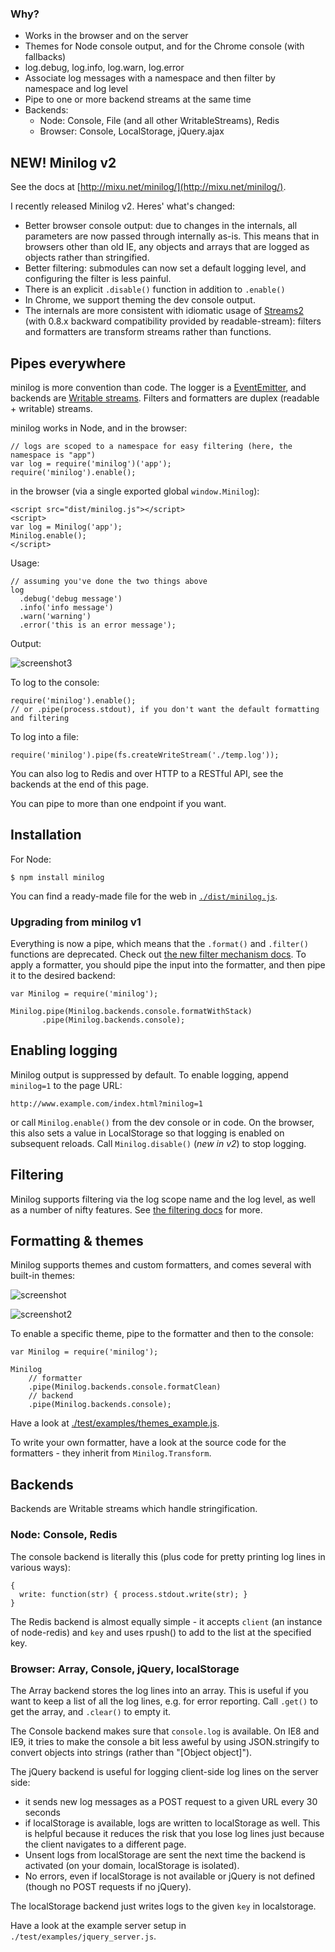 ### Why?

- Works in the browser and on the server
- Themes for Node console output, and for the Chrome console (with fallbacks)
- log.debug, log.info, log.warn, log.error
- Associate log messages with a namespace and then filter by namespace and log level
- Pipe to one or more backend streams at the same time
- Backends:
  - Node: Console, File (and all other WritableStreams), Redis
  - Browser: Console, LocalStorage, jQuery.ajax

## NEW! Minilog v2

See the docs at [http://mixu.net/minilog/](http://mixu.net/minilog/).

I recently released Minilog v2. Heres' what's changed:

- Better browser console output: due to changes in the internals, all parameters are now passed through internally as-is. This means that in browsers other than old IE, any objects and arrays that are logged as objects rather than stringified.
- Better filtering: submodules can now set a default logging level, and configuring the filter is less painful.
- There is an explicit `.disable()` function in addition to `.enable()`
- In Chrome, we support theming the dev console output.
- The internals are more consistent with idiomatic usage of [Streams2](http://blog.nodejs.org/2012/12/20/streams2/) (with 0.8.x backward compatibility provided by readable-stream): filters and formatters are transform streams rather than functions.

## Pipes everywhere

minilog is more convention than code. The logger is a [EventEmitter](http://nodejs.org/api/events.html), and backends are [Writable streams](http://nodejs.org/api/stream.html). Filters and formatters are duplex (readable + writable) streams.

minilog works in Node, and in the browser:

    // logs are scoped to a namespace for easy filtering (here, the namespace is "app")
    var log = require('minilog')('app');
    require('minilog').enable();

in the browser (via a single exported global ```window.Minilog```):

    <script src="dist/minilog.js"></script>
    <script>
    var log = Minilog('app');
    Minilog.enable();
    </script>

Usage:

    // assuming you've done the two things above
    log
      .debug('debug message')
      .info('info message')
      .warn('warning')
      .error('this is an error message');

Output:

![screenshot3](https://github.com/mixu/minilog/raw/master/test/example/screenshot3.png)


To log to the console:

    require('minilog').enable();
    // or .pipe(process.stdout), if you don't want the default formatting and filtering

To log into a file:

    require('minilog').pipe(fs.createWriteStream('./temp.log'));

You can also log to Redis and over HTTP to a RESTful API, see the backends at the end of this page.

You can pipe to more than one endpoint if you want.

## Installation

For Node:

````shell
$ npm install minilog
````

You can find a ready-made file for the web in [`./dist/minilog.js`](https://raw.github.com/mixu/minilog/master/dist/minilog.js).

### Upgrading from minilog v1

Everything is now a pipe, which means that the `.format()` and `.filter()` functions are deprecated. Check out [the new filter mechanism docs](./filter.html). To apply a formatter, you should pipe the input into the formatter, and then pipe it to the desired backend:

    var Minilog = require('minilog');

    Minilog.pipe(Minilog.backends.console.formatWithStack)
           .pipe(Minilog.backends.console);

## Enabling logging

Minilog output is suppressed by default. To enable logging, append `minilog=1` to the page URL:

    http://www.example.com/index.html?minilog=1

or call `Minilog.enable()` from the dev console or in code. On the browser, this also sets a value in LocalStorage so that logging is enabled on subsequent reloads. Call `Minilog.disable()` (*new in v2*) to stop logging.

## Filtering

Minilog supports filtering via the log scope name and the log level, as well as a number of nifty features. See [the filtering docs](filter.html) for more.

## Formatting & themes

Minilog supports themes and custom formatters, and comes several with built-in themes:

![screenshot](https://github.com/mixu/minilog/raw/master/test/example/screenshot.png)

![screenshot2](https://github.com/mixu/minilog/raw/master/test/example/screenshot2.png)

To enable a specific theme, pipe to the formatter and then to the console:

    var Minilog = require('minilog');

    Minilog
        // formatter
        .pipe(Minilog.backends.console.formatClean)
        // backend
        .pipe(Minilog.backends.console);

Have a look at [./test/examples/themes_example.js](https://github.com/mixu/minilog/blob/master/test/example/themes_example.js).

To write your own formatter, have a look at the source code for the formatters - they inherit from `Minilog.Transform`.

## Backends

Backends are Writable streams which handle stringification.

### Node: Console, Redis

The console backend is literally this (plus code for pretty printing log lines in various ways):

    {
      write: function(str) { process.stdout.write(str); }
    }

The Redis backend is almost equally simple - it accepts ```client``` (an instance of node-redis) and ```key``` and uses rpush() to add to the list at the specified key.

### Browser: Array, Console, jQuery, localStorage

The Array backend stores the log lines into an array. This is useful if you want to keep a list of all the log lines, e.g. for error reporting. Call ```.get()``` to get the array, and ```.clear()``` to empty it.

The Console backend makes sure that ```console.log``` is available. On IE8 and IE9, it tries to make the console a bit less aweful by using JSON.stringify to convert objects into strings (rather than "[Object object]").

The jQuery backend is useful for logging client-side log lines on the server side:

- it sends new log messages as a POST request to a given URL every 30 seconds
- if localStorage is available, logs are written to localStorage as well. This is helpful because it reduces the risk that you lose log lines just because the client navigates to a different page.
- Unsent logs from localStorage are sent the next time the backend is activated (on your domain, localStorage is isolated).
- No errors, even if localStorage is not available or jQuery is not defined (though no POST requests if no jQuery).

The localStorage backend just writes logs to the given ```key``` in localstorage.

Have a look at the example server setup in `./test/examples/jquery_server.js`.
